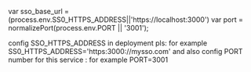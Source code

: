 var sso_base_url = (process.env.SS0_HTTPS_ADDRESS||'https://localhost:3000')
var port = normalizePort(process.env.PORT || '3001');


config SSO_HTTPS_ADDRESS in deployment pls: for example SS0_HTTPS_ADDRESS='https:3000://mysso.com'
and also config PORT number for this service : for example PORT=3001
